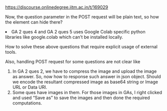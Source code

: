 https://discourse.onlinedegree.iitm.ac.in/t/169029

Now, the question parameter in the POST request will be plain text, so how the element can hide there?</li>
<li>GA 2 ques 4 and GA 2 ques 5 uses Google Colab specific python libraries like google.colab which can’t be installed locally.</li>
</ol>
<p>How to solve these above questions that require explicit usage of external tools.</p>
<p>Also, handling POST request for some questions are not clear like</p>
<ol>
<li>In GA 2 ques 2, we have to compress the image and upload the image as answer. So, now how to response such answer in json object. Should we encode the resultant compressed image as base64 string or Image URL or  Data URI.</li>
<li>Some ques have images in them. For those images in GAs, I right clicked and used “Save as” to save the images and then done the required computations.
